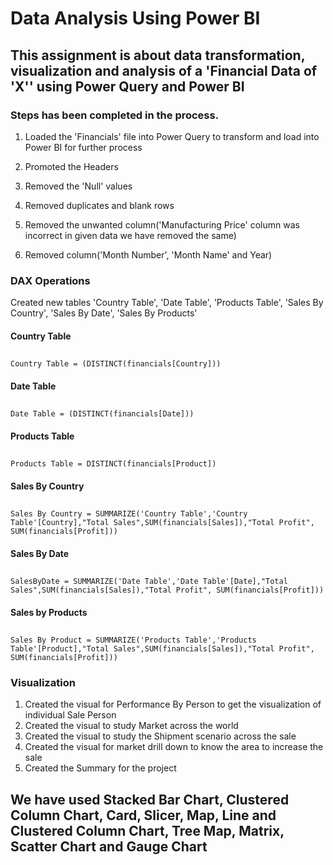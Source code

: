 # Data Analysis Using Power BI

## This assignment is about data transformation, visualization and analysis of a 'Financial Data of 'X'' using Power Query and Power BI

### Steps has been completed in the process.

1. Loaded the 'Financials' file into Power Query to transform and load into Power  BI for further process

2. Promoted the Headers

3. Removed the 'Null' values

4. Removed duplicates and blank rows

5. Removed the unwanted column('Manufacturing Price' column was incorrect in given data we have removed the same)

7. Removed column('Month Number', 'Month Name' and Year)

### DAX Operations

Created new tables 'Country Table', 'Date Table', 'Products Table', 'Sales By Country', 'Sales By Date', 'Sales By Products'

#### Country Table
##
    Country Table = (DISTINCT(financials[Country]))

#### Date Table
##
    Date Table = (DISTINCT(financials[Date]))

#### Products Table
##
    Products Table = DISTINCT(financials[Product])

#### Sales By Country
##
    Sales By Country = SUMMARIZE('Country Table','Country Table'[Country],"Total Sales",SUM(financials[Sales]),"Total Profit", SUM(financials[Profit]))

#### Sales By Date
##
    SalesByDate = SUMMARIZE('Date Table','Date Table'[Date],"Total Sales",SUM(financials[Sales]),"Total Profit", SUM(financials[Profit]))
   
#### Sales by Products
##
    Sales By Product = SUMMARIZE('Products Table','Products Table'[Product],"Total Sales",SUM(financials[Sales]),"Total Profit", SUM(financials[Profit]))

### Visualization

1. Created the visual for Performance By Person to get the visualization of individual Sale Person
2. Created the visual to study Market across the world
3. Created the visual to study the Shipment scenario across the sale
4. Created the visual for market drill down to know the area to increase the sale
5. Created the Summary for the project

## We have used Stacked Bar Chart, Clustered Column Chart, Card, Slicer, Map, Line and Clustered Column Chart, Tree Map, Matrix, Scatter Chart and Gauge Chart

